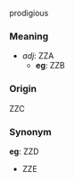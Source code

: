 prodigious
### Meaning
+ _adj_: ZZA
    + __eg__: ZZB

### Origin

ZZC

### Synonym

__eg__: ZZD

+ ZZE


